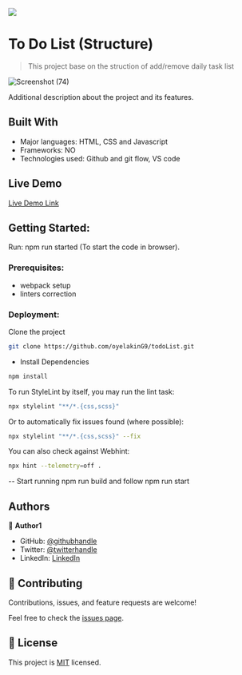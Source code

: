 ![](https://img.shields.io/badge/Microverse-blueviolet)

# To Do List (Structure)

> This project base on the struction of add/remove daily task list

![Screenshot (74)](https://user-images.githubusercontent.com/61976324/149188620-4fc7efe1-9122-4070-a4c6-116d9a2d6082.png)

Additional description about the project and its features.

## Built With

- Major languages: HTML, CSS and Javascript
- Frameworks: NO
- Technologies used: Github and git flow, VS code

## Live Demo

[Live Demo Link](https://livedemo.com)

## Getting Started:
 Run: npm run started (To start the code in browser).

### Prerequisites: 
- webpack setup
- linters correction 

### Deployment:
Clone the project

```bash
git clone https://github.com/oyelakinG9/todoList.git
```

- Install Dependencies

```bash
npm install
```

To run StyleLint by itself, you may run the lint task:

```bash
npx stylelint "**/*.{css,scss}"
```

Or to automatically fix issues found (where possible):

```bash
npx stylelint "**/*.{css,scss}" --fix
```

You can also check against Webhint:

```bash
npx hint --telemetry=off .
```
-- Start running npm run build and follow npm run start


## Authors

👤 **Author1**

- GitHub: [@githubhandle](https://github.com/githubhandle)
- Twitter: [@twitterhandle](https://twitter.com/twitterhandle)
- LinkedIn: [LinkedIn](https://linkedin.com/in/linkedinhandle)


## 🤝 Contributing

Contributions, issues, and feature requests are welcome!

Feel free to check the [issues page](../../issues/).


## 📝 License

This project is [MIT](./MIT.md) licensed.



